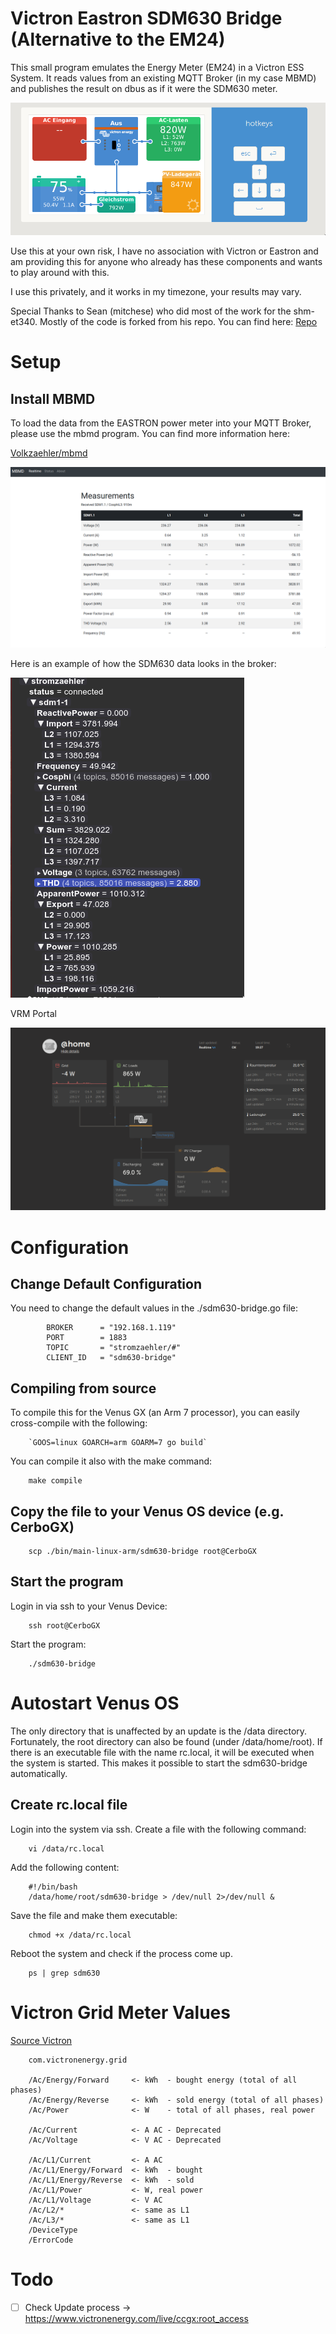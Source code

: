 # Victron Eastron SDM630 Bridge (Alternative to the EM24)

This small program emulates the Energy Meter (EM24) in a Victron ESS System. It reads
values from an existing MQTT Broker (in my case MBMD) and publishes the
result on dbus as if it were the SDM630 meter.

![Victron Overview](./.media/victron_meter.png)

Use this at your own risk, I have no association with Victron or Eastron
and am providing this for anyone who already has these components and
wants to play around with this.

I use this privately, and it works in my timezone, your results may vary.

Special Thanks to Sean (mitchese) who did most of the work for the shm-et340.
Mostly of the code is forked from his repo. You can find here:
[Repo](https://github.com/mitchese/shm-et340)

# Setup

## Install MBMD

To load the data from the EASTRON power meter into your MQTT Broker,
please use the mbmd program. You can find more information here:

[Volkzaehler/mbmd](https://github.com/volkszaehler/mbmd)

![MBMD Frontend](./.media/mbmd.png)

Here is an example of how the SDM630 data looks in the broker:

![MQTT-Topics](./.media/mqtt-topics.png)

VRM Portal

![Victron VRM Portal](./.media/vrm_portal.png)

# Configuration

## Change Default Configuration

You need to change the default values in the ./sdm630-bridge.go file:

            BROKER      = "192.168.1.119"
            PORT        = 1883
            TOPIC       = "stromzaehler/#"
            CLIENT_ID   = "sdm630-bridge"


## Compiling from source

To compile this for the Venus GX (an Arm 7 processor), you can easily cross-compile with the following:

        `GOOS=linux GOARCH=arm GOARM=7 go build`

You can compile it also with the make command:

        make compile

## Copy the file to your Venus OS device (e.g. CerboGX)

        scp ./bin/main-linux-arm/sdm630-bridge root@CerboGX

## Start the program

Login in via ssh to your Venus Device:

        ssh root@CerboGX

Start the program:

        ./sdm630-bridge

# Autostart Venus OS

The only directory that is unaffected by an update is the /data directory.
Fortunately, the root directory can also be found (under /data/home/root).
If there is an executable file with the name rc.local, it will be executed
when the system is started. This makes it possible to start the
sdm630-bridge automatically.

## Create rc.local file

Login into the system via ssh. Create a file with the following command:

        vi /data/rc.local

Add the following content:

        #!/bin/bash
        /data/home/root/sdm630-bridge > /dev/null 2>/dev/null &

Save the file and make them executable:

        chmod +x /data/rc.local

Reboot the system and check if the process come up.

        ps | grep sdm630

# Victron Grid Meter Values

[Source Victron](https://github.com/victronenergy/venus/wiki/dbus#grid-meter)

        com.victronenergy.grid

        /Ac/Energy/Forward     <- kWh  - bought energy (total of all phases)
        /Ac/Energy/Reverse     <- kWh  - sold energy (total of all phases)
        /Ac/Power              <- W    - total of all phases, real power

        /Ac/Current            <- A AC - Deprecated
        /Ac/Voltage            <- V AC - Deprecated

        /Ac/L1/Current         <- A AC
        /Ac/L1/Energy/Forward  <- kWh  - bought
        /Ac/L1/Energy/Reverse  <- kWh  - sold
        /Ac/L1/Power           <- W, real power
        /Ac/L1/Voltage         <- V AC
        /Ac/L2/*               <- same as L1
        /Ac/L3/*               <- same as L1
        /DeviceType
        /ErrorCode

# Todo

- [ ] Check Update process -> https://www.victronenergy.com/live/ccgx:root_access

